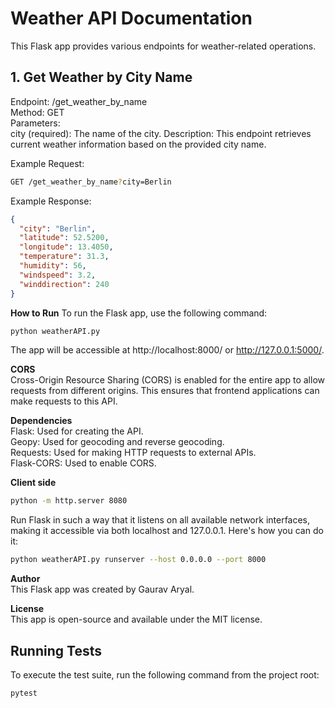 # Weather API Documentation

This Flask app provides various endpoints for weather-related operations.

## 1. Get Weather by City Name
Endpoint: /get_weather_by_name  
Method: GET  
Parameters:  
city (required): The name of the city.
Description: This endpoint retrieves current weather information based on the provided city name.

Example Request:

```bash
GET /get_weather_by_name?city=Berlin
```

Example Response:
```json
{
  "city": "Berlin",
  "latitude": 52.5200,
  "longitude": 13.4050,
  "temperature": 31.3,
  "humidity": 56,
  "windspeed": 3.2,
  "winddirection": 240
}
```

**How to Run**
To run the Flask app, use the following command:

```bash
python weatherAPI.py
```
The app will be accessible at http://localhost:8000/ or http://127.0.0.1:5000/.

**CORS**  
Cross-Origin Resource Sharing (CORS) is enabled for the entire app to allow requests from different origins. This ensures that frontend applications can make requests to this API.

**Dependencies**  
Flask: Used for creating the API.  
Geopy: Used for geocoding and reverse geocoding.  
Requests: Used for making HTTP requests to external APIs.  
Flask-CORS: Used to enable CORS.  

**Client side**  
```bash
python -m http.server 8080
```

Run Flask in such a way that it listens on all available network interfaces, making it accessible via both localhost and 127.0.0.1. Here's how you can do it:  
```bash
python weatherAPI.py runserver --host 0.0.0.0 --port 8000
```

**Author**  
This Flask app was created by Gaurav Aryal.

**License**  
This app is open-source and available under the MIT license.
## Running Tests
To execute the test suite, run the following command from the project root:

```bash
pytest
```
